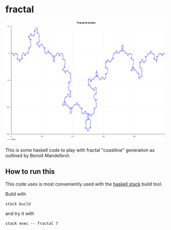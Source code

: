 # fractal

![An example output](https://raw.githubusercontent.com/schrammc/fractal/master/img/example.png)

This is some haskell code to play with fractal "coastline" generation as
outlined by Benoit Mandelbrot.

## How to run this

This code uses is most conveniently used with the [haskell stack](https://www.haskellstack.org) build tool.

Build with

```
stack build
```

and try it with

```
stack exec -- fractal 7
```
